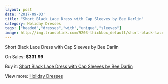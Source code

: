 ```yaml
---
layout: post
date: '2017-09-03'
title: "Short Black Lace Dress with Cap Sleeves by Bee Darlin"
category: Holiday Dresses
tags: ["beaded","dresses","with","unique","sleeves"]
image: http://img.transblink.com/9203-thickbox_default/short-black-lace-dress-with-cap-sleeves-by-bee-darlin.jpg
---
```

Short Black Lace Dress with Cap Sleeves by Bee Darlin

On Sales: **$331.99**
<a href="https://www.transblink.com/en/holiday-dresses/3009-short-black-lace-dress-with-cap-sleeves-by-bee-darlin.html"><amp-img layout="responsive" width="600" height="600" src="//img.transblink.com/9203-thickbox_default/short-black-lace-dress-with-cap-sleeves-by-bee-darlin.jpg" alt="Short Black Lace Dress with Cap Sleeves by Bee Darlin 0" /></a>
<a href="https://www.transblink.com/en/holiday-dresses/3009-short-black-lace-dress-with-cap-sleeves-by-bee-darlin.html"><amp-img layout="responsive" width="600" height="600" src="//img.transblink.com/9205-thickbox_default/short-black-lace-dress-with-cap-sleeves-by-bee-darlin.jpg" alt="Short Black Lace Dress with Cap Sleeves by Bee Darlin 1" /></a>
<a href="https://www.transblink.com/en/holiday-dresses/3009-short-black-lace-dress-with-cap-sleeves-by-bee-darlin.html"><amp-img layout="responsive" width="600" height="600" src="//img.transblink.com/9204-thickbox_default/short-black-lace-dress-with-cap-sleeves-by-bee-darlin.jpg" alt="Short Black Lace Dress with Cap Sleeves by Bee Darlin 2" /></a>

Buy it: [Short Black Lace Dress with Cap Sleeves by Bee Darlin](https://www.transblink.com/en/holiday-dresses/3009-short-black-lace-dress-with-cap-sleeves-by-bee-darlin.html "Short Black Lace Dress with Cap Sleeves by Bee Darlin")

View more: [Holiday Dresses](https://www.transblink.com/en/8-holiday-dresses "Holiday Dresses")